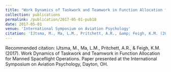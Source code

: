 ```yaml
---
title: "Work Dynamics of Taskwork and Teamwork in Function Allocation for Manned Spaceflight Operations"
collection: publications
permalink: /publication/2017-05-01-pub18
date: 2017-05-01
venue: 'International Symposium on Aviation Psychology'
citation: 'IJtsma, M., Ma, L.M., Pritchett, A.R., &amp; Feigh, K.M. (2017). Work Dynamics of Taskwork and Teamwork in Function Allocation for Manned Spaceflight Operations. Paper presented at the International Symposium on Aviation Psychology, Dayton, OH.'
---
```

Recommended citation: IJtsma, M., Ma, L.M., Pritchett, A.R., & Feigh, K.M. (2017). Work Dynamics of Taskwork and Teamwork in Function Allocation for Manned Spaceflight Operations. Paper presented at the International Symposium on Aviation Psychology, Dayton, OH.